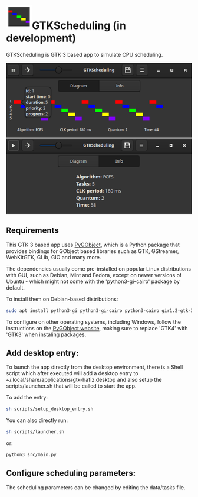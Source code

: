 <img height="64" src="imgs/icon.png" align="left"/>

# GTKScheduling (in development)

GTKScheduling is GTK 3 based app to simulate CPU scheduling.

<p align="center" width="100%">
<img src="imgs/diagram.png">
<img src="imgs/info.png">
</p>

## Requirements
This GTK 3 based app uses [PyGObject](https://pygobject.gnome.org/), which is a Python package that provides bindings for GObject based libraries such as GTK, GStreamer, WebKitGTK, GLib, GIO and many more.

The dependencies usually come pre-installed on popular Linux distributions with GUI, such as Debian, Mint and Fedora, except on newer versions of Ubuntu - which might not come with the 'python3-gi-cairo' package by default.

To install them on Debian-based distributions:
```sh
sudo apt install python3-gi python3-gi-cairo python3-cairo gir1.2-gtk-3.0
```
To configure on other operating systems, including Windows, follow the instructions on the [PyGObject website](https://pygobject.gnome.org/getting_started.html), making sure to replace 'GTK4' with 'GTK3' when instaling packages.

## Add desktop entry:
To launch the app directly from the desktop environment, there is a Shell script which after executed will add a desktop entry to ~/.local/share/applications/gtk-hafiz.desktop and also setup the scripts/launcher.sh that will be called to start the app.

To add the entry:
```sh
sh scripts/setup_desktop_entry.sh
```

You can also directly run:
```sh
sh scripts/launcher.sh
```
or:
```sh
python3 src/main.py
```

## Configure scheduling parameters:
The scheduling parameters can be changed by editing the data/tasks file.

